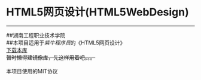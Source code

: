 # HTML5网页设计(HTML5WebDesign)<br>
****
##湖南工程职业技术学院<br>
##本项目适用于*紫牛程序员*的《HTML5网页设计》<br>
[下载本库](https://github.com/1523789353/HTML5WebDesign/archive/main.zip "下载本库")<br>
~~暂时懒得建镜像库，先这样用着吧。。。~~<br>
<br>
本项目使用的MIT协议<br>
